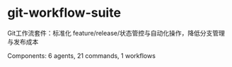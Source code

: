 # git-workflow-suite

Git工作流套件：标准化 feature/release/状态管控与自动化操作，降低分支管理与发布成本

Components: 6 agents, 21 commands, 1 workflows
